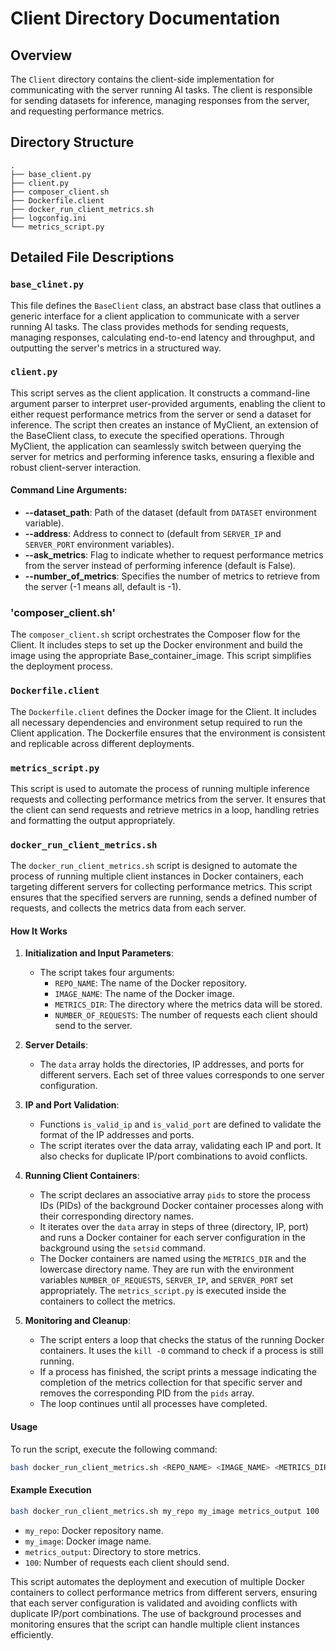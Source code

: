 # Client Directory Documentation

## Overview

The `Client` directory contains the client-side implementation for communicating with the server running AI tasks. The client is responsible for sending datasets for inference, managing responses from the server, and requesting performance metrics.

## Directory Structure

```
.
├── base_client.py
├── client.py
├── composer_client.sh
├── Dockerfile.client
├── docker_run_client_metrics.sh
├── logconfig.ini
└── metrics_script.py
```

## Detailed File Descriptions

### `base_clinet.py`

This file defines the `BaseClient` class, an abstract base class that outlines a generic interface for a client application to communicate with a server running AI tasks. The class provides methods for sending requests, managing responses, calculating end-to-end latency and throughput, and outputting the server's metrics in a structured way.

### `client.py`

This script serves as the client application. It constructs a command-line argument parser to interpret user-provided arguments, enabling the client to either request performance metrics from the server or send a dataset for inference. The script then creates an instance of MyClient, an extension of the BaseClient class, to execute the specified operations. Through MyClient, the application can seamlessly switch between querying the server for metrics and performing inference tasks, ensuring a flexible and robust client-server interaction.

#### Command Line Arguments:

- **--dataset_path**: Path of the dataset (default from `DATASET` environment variable).
- **--address**: Address to connect to (default from `SERVER_IP` and `SERVER_PORT` environment variables).
- **--ask_metrics**: Flag to indicate whether to request performance metrics from the server instead of performing inference (default is False).
- **--number_of_metrics**: Specifies the number of metrics to retrieve from the server (-1 means all, default is -1).

### 'composer_client.sh'

The `composer_client.sh` script orchestrates the Composer flow for the Client. It includes steps to set up the Docker environment and build the image using the appropriate Base_container_image. This script simplifies the deployment process.

### `Dockerfile.client`

The `Dockerfile.client` defines the Docker image for the Client. It includes all necessary dependencies and environment setup required to run the Client application. The Dockerfile ensures that the environment is consistent and replicable across different deployments.

### `metrics_script.py`

This script is used to automate the process of running multiple inference requests and collecting performance metrics from the server. It ensures that the client can send requests and retrieve metrics in a loop, handling retries and formatting the output appropriately.

### `docker_run_client_metrics.sh`

The `docker_run_client_metrics.sh` script is designed to automate the process of running multiple client instances in Docker containers, each targeting different servers for collecting performance metrics. This script ensures that the specified servers are running, sends a defined number of requests, and collects the metrics data from each server.

#### How It Works

1. **Initialization and Input Parameters**:
    - The script takes four arguments:
        - `REPO_NAME`: The name of the Docker repository.
        - `IMAGE_NAME`: The name of the Docker image.
        - `METRICS_DIR`: The directory where the metrics data will be stored.
        - `NUMBER_OF_REQUESTS`: The number of requests each client should send to the server.

2. **Server Details**:
    - The `data` array holds the directories, IP addresses, and ports for different servers. Each set of three values corresponds to one server configuration.

3. **IP and Port Validation**:
    - Functions `is_valid_ip` and `is_valid_port` are defined to validate the format of the IP addresses and ports.
    - The script iterates over the data array, validating each IP and port. It also checks for duplicate IP/port combinations to avoid conflicts.

4. **Running Client Containers**:
    - The script declares an associative array `pids` to store the process IDs (PIDs) of the background Docker container processes along with their corresponding directory names.
    - It iterates over the `data` array in steps of three (directory, IP, port) and runs a Docker container for each server configuration in the background using the `setsid` command.
    - The Docker containers are named using the `METRICS_DIR` and the lowercase directory name. They are run with the environment variables `NUMBER_OF_REQUESTS`, `SERVER_IP`, and `SERVER_PORT` set appropriately. The `metrics_script.py` is executed inside the containers to collect the metrics.

5. **Monitoring and Cleanup**:
    - The script enters a loop that checks the status of the running Docker containers. It uses the `kill -0` command to check if a process is still running.
    - If a process has finished, the script prints a message indicating the completion of the metrics collection for that specific server and removes the corresponding PID from the `pids` array.
    - The loop continues until all processes have completed.

#### Usage

To run the script, execute the following command:

```bash
bash docker_run_client_metrics.sh <REPO_NAME> <IMAGE_NAME> <METRICS_DIR> <NUMBER_OF_REQUESTS>
```

#### Example Execution

```bash
bash docker_run_client_metrics.sh my_repo my_image metrics_output 100
```
- `my_repo`: Docker repository name.
- `my_image`: Docker image name.
- `metrics_output`: Directory to store metrics.
- `100`: Number of requests each client should send.

This script automates the deployment and execution of multiple Docker containers to collect performance metrics from different servers, ensuring that each server configuration is validated and avoiding conflicts with duplicate IP/port combinations. The use of background processes and monitoring ensures that the script can handle multiple client instances efficiently.